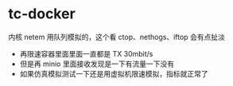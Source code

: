 # tc-docker

内核 netem 用队列模拟的，这个看 ctop、nethogs、iftop 会有点扯淡
- 再限速容器里面里面一直都是 TX 30mbit/s
- 但是再 minio 里面接收发现是一下有流量一下没有
- 如果仿真模拟测试一下还是用虚拟机限速模拟，指标就正常了
